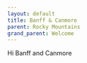 ```yaml
---
layout: default
title: Banff & Canmore
parent: Rocky Mountains
grand_parent: Welcome
---
```

Hi Banff and Canmore